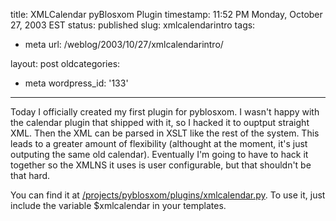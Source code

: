 title: XMLCalendar pyBlosxom Plugin
timestamp: 11:52 PM Monday, October 27, 2003 EST
status: published
slug: xmlcalendarintro
tags:
- meta
url: /weblog/2003/10/27/xmlcalendarintro/

layout: post
oldcategories:
- meta
wordpress_id: '133'

---

Today I officially created my first plugin for pyblosxom.  I wasn't happy with the calendar plugin that shipped with
it, so I hacked it to ouptput straight XML.  Then the XML can be parsed in XSLT like the rest of the system.  This leads to
a greater amount of flexibility (althought at the moment, it's just outputing the same old calendar).  Eventually I'm going to have to
hack it together so the XMLNS it uses is user configurable, but that shouldn't be that hard.






You can find it at [/projects/pyblosxom/plugins/xmlcalendar.py](/projects/pyblosxom/plugins/xmlcalendar.py). To use it, just include the variable $xmlcalendar in your templates.

